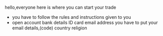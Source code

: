 hello,everyone here is where you can start your trade 
- you have to follow the rules and instructions given to you 
- open account 
bank details 
ID card 
email address
you have to put your email details,(code)
  country 
religion 
